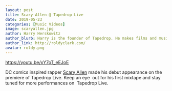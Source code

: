 ```yaml
---
layout: post
title: Scary Allen @ Tapedrop Live
date: 2019-05-23
categories: [Music Videos]
image: scaryallen.jpg
author: Harry Herskowitz
author_blurb: Harry is the founder of Tapedrop. He makes films and music under the alias Roldy Clark.
author_link: http://roldyclark.com/
avatar: roldy.png
---
```


https://youtu.be/xY7oT_eEJoE

DC comics inspired rapper [Scary Allen](https://www.instagram.com/theblakflash_/) made his debut appearance on the premiere of Tapedrop Live. Keep an eye  out for his first mixtape and stay tuned for more performances on  Tapedrop Live.
